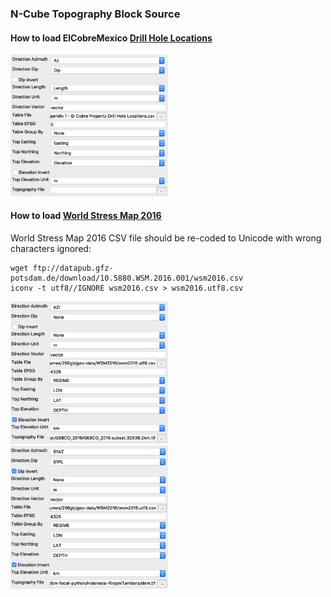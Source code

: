 ### N-Cube Topography Block Source

#### How to load ElCobreMexico [Drill Hole Locations](https://github.com/mobigroup/ParaView-ElCobreMexico/blob/master/data/Appendix%201%20-%20El%20Cobre%20Property%20Drill%20Hole%20Locations.csv)
<img src="ElCobreMexico.jpg" width="50%" alt="ElCobreMexico"/>

#### How to load [World Stress Map 2016](http://doi.org/10.5880/WSM.2016.001)

World Stress Map 2016 CSV file should be re-coded to Unicode with wrong characters ignored:

```
wget ftp://datapub.gfz-potsdam.de/download/10.5880.WSM.2016.001/wsm2016.csv
iconv -t utf8//IGNORE wsm2016.csv > wsm2016.utf8.csv 
```
<img src="MoshaFault.jpg" width="50%" alt="MoshaFault"/>
<img src="RinjaniTambora.jpg" width="50%" alt="RinjaniTambora"/>
